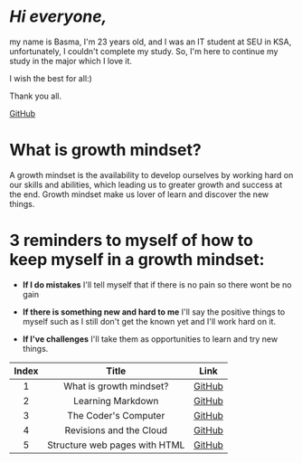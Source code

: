 # ***Hi everyone,*** #
my name is Basma, I'm 23 years old, and I was an IT student at SEU in KSA, unfortunately, I couldn't complete my study. So, I'm here to continue my study in the major which I love it. 

I wish the best for all:)

Thank you all.

[GitHub](https://github.com/Basma23)

# What is growth mindset?
A growth mindset is the availability to develop ourselves by working hard on our skills and abilities, which leading us to greater growth and success at the end. Growth mindset make us lover of learn and discover the new things.

# 3 reminders to myself of how to keep myself in a growth mindset:

- **If I do mistakes** I'll tell myself that if there is no pain so there wont be no gain

- **If there is something new and hard to me** I'll say the positive things to myself such as I still don't get the known yet and I'll work hard on it. 

- **If I've challenges** I'll take them as opportunities to learn and try new things.

| Index | Title                         | Link                                                                                       |
| :---: | :---------------------------: | :----------------------------------------------------------------------------------------: |
|   1   | What is growth mindset?       | [GitHub](https://basma23.github.io/learning-journal/)                                      |
|   2   | Learning Markdown             | [GitHub](https://basma23.github.io/learning-journal/Learning%20Markdown)                   |
|   3   | The Coder's Computer          | [GitHub](https://basma23.github.io/learning-journal/The%20Coder's%20Computer)              |
|   4   | Revisions and the Cloud       | [GitHub](https://basma23.github.io/learning-journal/Revisions%20and%20the%20Cloud)         |
|   5   | Structure web pages with HTML | [GitHub](https://basma23.github.io/learning-journal/Structure%20web%20pages%20with%20HTML) |





